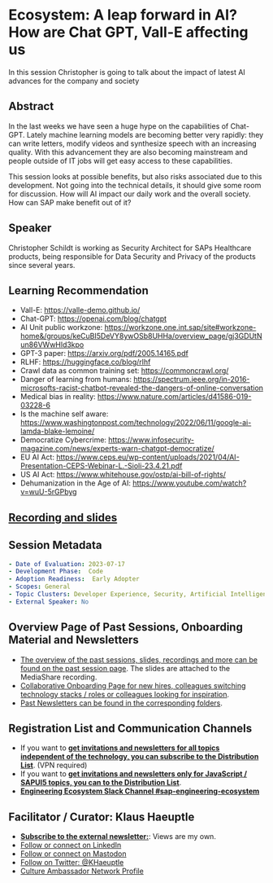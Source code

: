 # Ecosystem: A leap forward in AI? How are Chat GPT, Vall-E affecting us

In this session Christopher is going to talk about the impact of latest AI advances for the company and society


## Abstract

In the last weeks we have seen a huge hype on the capabilities of Chat-GPT. Lately machine learning models are becoming better very rapidly: they can write letters, modify videos and synthesize speech with an increasing quality.  With this advancement they are also becoming mainstream and people outside of IT jobs will get easy access to these capabilities.

This session looks at possible benefits, but also risks associated due to this development. Not going into the technical details, it should give some room for discussion. How will AI impact our daily work and the overall society. How can SAP make benefit out of it? 


## Speaker

Christopher Schildt is working as Security Architect for SAPs Healthcare products, being responsible for Data Security and Privacy of the products since several years.

## Learning Recommendation

- Vall-E: https://valle-demo.github.io/
- Chat-GPT: https://openai.com/blog/chatgpt
- AI Unit public workzone: https://workzone.one.int.sap/site#workzone-home&/groups/keCuBI5DeVY8ywOSb8UHHa/overview_page/gj3GDUtNun86VWwHld3kpo
- GPT-3 paper: https://arxiv.org/pdf/2005.14165.pdf
- RLHF: https://huggingface.co/blog/rlhf
- Crawl data as common training set: https://commoncrawl.org/
- Danger of learning from humans: https://spectrum.ieee.org/in-2016-microsofts-racist-chatbot-revealed-the-dangers-of-online-conversation
- Medical bias in reality: https://www.nature.com/articles/d41586-019-03228-6
- Is the machine self aware: https://www.washingtonpost.com/technology/2022/06/11/google-ai-lamda-blake-lemoine/
- Democratize Cybercrime: https://www.infosecurity-magazine.com/news/experts-warn-chatgpt-democratize/
- EU AI Act: https://www.ceps.eu/wp-content/uploads/2021/04/AI-Presentation-CEPS-Webinar-L.-Sioli-23.4.21.pdf
- US AI Act: https://www.whitehouse.gov/ostp/ai-bill-of-rights/
- Dehumanization in the Age of AI: https://www.youtube.com/watch?v=wuU-5rGPbyg


## [Recording and slides](https://video.sap.com/media/t/1_6srq0evk/145787301)
 
## Session Metadata

```yaml
- Date of Evaluation: 2023-07-17
- Development Phase:  Code
- Adoption Readiness:  Early Adopter
- Scopes: General 
- Topic Clusters: Developer Experience, Security, Artificial Intelligence
- External Speaker: No
```

## Overview Page of Past Sessions, Onboarding Material and Newsletters

- [The overview of the past sessions, slides, recordings and more can be found on the past session page][Recordings].  The slides are attached to the MediaShare recording.
- [Collaborative Onboarding Page for new hires, colleagues switching technology stacks / roles or colleagues looking for inspiration](https://pages.github.tools.sap/Onboarding/Onboarding/#/).
- [Past Newsletters can be found in the corresponding folders](https://github.tools.sap/CloudNativeCulture/Ecosystem/tree/master/Newsletter).
 
## Registration List and Communication Channels

- If you want to **[get invitations and newsletters for all topics independent of
  the technology, you can subscribe to the Distribution List][DL]**. (VPN required)
- If you want to **[get invitations and newsletters only for JavaScript / SAPUI5
  topics, you can to the Distribution List][Event]**.
- **[Engineering Ecosystem Slack Channel #sap-engineering-ecosystem][Slack]**

[DL]: https://profiles.wdf.sap.corp/groups/5b7147227bcf84e8be00000f/users
[Event]: https://fiorilaunchpad-sapitcloud.dispatcher.hana.ondemand.com/sap/hana/uis/clients/ushell-app/shells/fiori/FioriLaunchpad.html#my-events&/ig=4328714
[Recordings]: https://github.tools.sap/CloudNativeCulture/Ecosystem/blob/master/Sessions/PastSessions.md
[Slack]: https://my.slack.com/archives/CSP54NFPZ

## Facilitator / Curator: Klaus Haeuptle

- [**Subscribe to the external newsletter:**](https://ecosystem4engineering.substack.com/p/collaboration-on-improving): Views are my own.
- [Follow or connect on LinkedIn](https://www.linkedin.com/in/klaus-h%C3%A4uptle-951a0349/)
- [Follow or connect on Mastodon](https://saptodon.org/@klaushaeuptle#)
- [Follow on Twitter: @KHaeuptle](https://twitter.com/KHaeuptle)
- [Culture Ambassador Network Profile](https://jam4.sapjam.com/discussions/VwPmzklBNtL6YJgQcx0Bnj)


[Slack]: https://my.slack.com/archives/CSP54NFPZ
